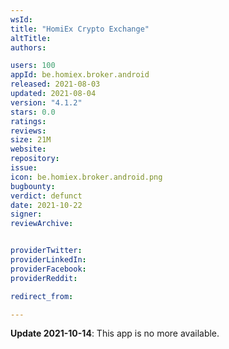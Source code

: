 ```yaml
---
wsId: 
title: "HomiEx Crypto Exchange"
altTitle: 
authors:

users: 100
appId: be.homiex.broker.android
released: 2021-08-03
updated: 2021-08-04
version: "4.1.2"
stars: 0.0
ratings: 
reviews: 
size: 21M
website: 
repository: 
issue: 
icon: be.homiex.broker.android.png
bugbounty: 
verdict: defunct
date: 2021-10-22
signer: 
reviewArchive:


providerTwitter: 
providerLinkedIn: 
providerFacebook: 
providerReddit: 

redirect_from:

---
```



**Update 2021-10-14**: This app is no more available.

